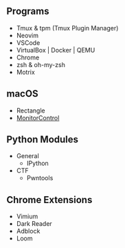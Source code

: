 ## Programs

- Tmux & tpm (Tmux Plugin Manager)
- Neovim
- VSCode
- VirtualBox | Docker | QEMU
- Chrome
- zsh & oh-my-zsh
- Motrix

## macOS

- Rectangle
- [MonitorControl](https://github.com/MonitorControl/MonitorControl)

## Python Modules

- General
  - IPython
- CTF
  - Pwntools

## Chrome Extensions

- Vimium
- Dark Reader
- Adblock
- Loom

